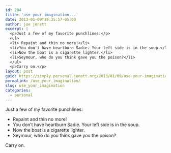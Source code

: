 ```yaml
---
id: 204
title: 'use your imagination...'
date: 2013-01-09T19:35:57-05:00
author: joe jenett
excerpt: |
  <p>Just a few of my favorite punchlines:</p>
  <ul>
  <li> Repaint and thin no more!</li>
  <li>You don't have heartburn Sadie. Your left side is in the soup.</li>
  <li>Now the boat is a cigarette lighter.</li>
  <li>Seymour, who do you think gave you the poison?</li>
  </ul>
  <p>Carry on.</p>
layout: post
guid: https://simply.personal.jenett.org/2013/01/09/use-your-imagination/
permalink: /use_your_imagination/
slug: use_your_imagination
categories:
  - personal
---
```

Just a few of my favorite punchlines:

  * Repaint and thin no more!
  * You don’t have heartburn Sadie. Your left side is in the soup.
  * Now the boat is a cigarette lighter.
  * Seymour, who do you think gave you the poison?

Carry on.
